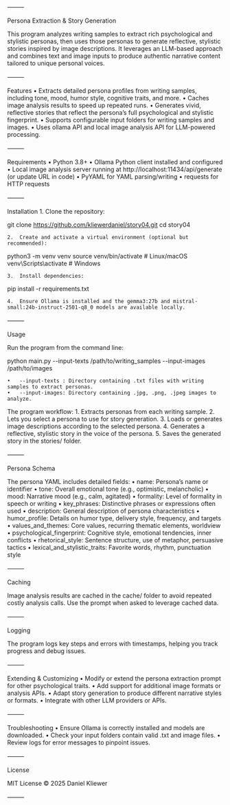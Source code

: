 
⸻

Persona Extraction & Story Generation

This program analyzes writing samples to extract rich psychological and stylistic personas, then uses those personas to generate reflective, stylistic stories inspired by image descriptions. It leverages an LLM-based approach and combines text and image inputs to produce authentic narrative content tailored to unique personal voices.

⸻

Features
	•	Extracts detailed persona profiles from writing samples, including tone, mood, humor style, cognitive traits, and more.
	•	Caches image analysis results to speed up repeated runs.
	•	Generates vivid, reflective stories that reflect the persona’s full psychological and stylistic fingerprint.
	•	Supports configurable input folders for writing samples and images.
	•	Uses ollama API and local image analysis API for LLM-powered processing.

⸻

Requirements
	•	Python 3.8+
	•	Ollama Python client installed and configured
	•	Local image analysis server running at http://localhost:11434/api/generate (or update URL in code)
	•	PyYAML for YAML parsing/writing
	•	requests for HTTP requests

⸻

Installation
	1.	Clone the repository:

git clone https://github.com/kliewerdaniel/story04.git
cd story04

	2.	Create and activate a virtual environment (optional but recommended):

python3 -m venv venv
source venv/bin/activate  # Linux/macOS
venv\Scripts\activate     # Windows

	3.	Install dependencies:

pip install -r requirements.txt

	4.	Ensure Ollama is installed and the gemma3:27b and mistral-small:24b-instruct-2501-q8_0 models are available locally.
	

⸻

Usage

Run the program from the command line:

python main.py --input-texts /path/to/writing_samples --input-images /path/to/images

	•	--input-texts : Directory containing .txt files with writing samples to extract personas.
	•	--input-images: Directory containing .jpg, .png, .jpeg images to analyze.

The program workflow:
	1.	Extracts personas from each writing sample.
	2.	Lets you select a persona to use for story generation.
	3.	Loads or generates image descriptions according to the selected persona.
	4.	Generates a reflective, stylistic story in the voice of the persona.
	5.	Saves the generated story in the stories/ folder.

⸻

Persona Schema

The persona YAML includes detailed fields:
	•	name: Persona’s name or identifier
	•	tone: Overall emotional tone (e.g., optimistic, melancholic)
	•	mood: Narrative mood (e.g., calm, agitated)
	•	formality: Level of formality in speech or writing
	•	key_phrases: Distinctive phrases or expressions often used
	•	description: General description of persona characteristics
	•	humor_profile: Details on humor type, delivery style, frequency, and targets
	•	values_and_themes: Core values, recurring thematic elements, worldview
	•	psychological_fingerprint: Cognitive style, emotional tendencies, inner conflicts
	•	rhetorical_style: Sentence structure, use of metaphor, persuasive tactics
	•	lexical_and_stylistic_traits: Favorite words, rhythm, punctuation style

⸻

Caching

Image analysis results are cached in the cache/ folder to avoid repeated costly analysis calls. Use the prompt when asked to leverage cached data.

⸻

Logging

The program logs key steps and errors with timestamps, helping you track progress and debug issues.

⸻

Extending & Customizing
	•	Modify or extend the persona extraction prompt for other psychological traits.
	•	Add support for additional image formats or analysis APIs.
	•	Adapt story generation to produce different narrative styles or formats.
	•	Integrate with other LLM providers or APIs.

⸻

Troubleshooting
	•	Ensure Ollama is correctly installed and models are downloaded.
	•	Check your input folders contain valid .txt and image files.
	•	Review logs for error messages to pinpoint issues.

⸻

License

MIT License © 2025 Daniel Kliewer

⸻
